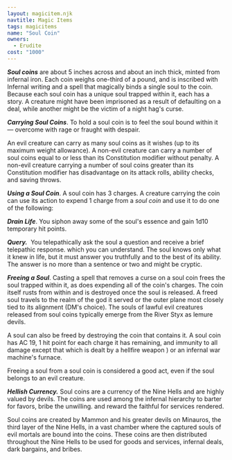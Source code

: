 ```yaml
---
layout: magicitem.njk
navtitle: Magic Items
tags: magicitems
name: "Soul Coin"
owners:
  - Erudite
cost: "1000"
---
```


**_Soul coins_** are about 5 inches across and about an inch thick, minted from infernal iron. Each coin weighs one-third of a pound, and is inscribed with Infernal writing and a spell that magically binds a single soul to the coin. Because each soul coin has a unique soul trapped within it, each has a story. A creature might have been imprisoned as a result of defaulting on a deal, while another might be the victim of a night hag's curse.

**_Carrying Soul Coins_**. To hold a soul coin is to feel the soul bound within it — overcome with rage or fraught with despair.

An evil creature can carry as many soul coins as it wishes (up to its maximum weight allowance). A non-evil creature can carry a number of soul coins equal to or less than its Constitution modifier without penalty. A non-evil creature carrying a number of soul coins greater than its Constitution modifier has disadvantage on its attack rolls, ability checks, and saving throws.

**_Using a Soul Coin_**. A soul coin has 3 charges. A creature carrying the coin can use its action to expend 1 charge from a _soul coin_ and use it to do one of the following:

**_Drain Life_**. You siphon away some of the soul's essence and gain 1d10 temporary hit points.

**_Query._**  You telepathically ask the soul a question and receive a brief telepathic response. which you can understand. The soul knows only what it knew in life, but it must answer you truthfully and to the best of its ability. The answer is no more than a sentence or two and might be cryptic.

**_Freeing a Soul_**. Casting a spell that removes a curse on a soul coin frees the soul trapped within it, as does expending all of the coin's charges. The coin itself rusts from within and is destroyed once the soul is released. A freed soul travels to the realm of the god it served or the outer plane most closely tied to its alignment (DM's choice). The souls of lawful evil creatures released from soul coins typically emerge from the River Styx as lemure devils.

A soul can also be freed by destroying the coin that contains it. A soul coin has AC 19, 1 hit point for each charge it has remaining, and immunity to all damage except that which is dealt by a hellfire weapon ) or an infernal war machine's furnace.

Freeing a soul from a soul coin is considered a good act, even if the soul belongs to an evil creature.

**_Hellish Currency._** Soul coins are a currency of the Nine Hells and are highly valued by devils. The coins are used among the infernal hierarchy to barter for favors, bribe the unwilling. and reward the faithful for services rendered.

Soul coins are created by Mammon and his greater devils on Minauros, the third layer of the Nine Hells, in a vast chamber where the captured souls of evil mortals are bound into the coins. These coins are then distributed throughout the Nine Hells to be used for goods and services, infernal deals, dark bargains, and bribes.